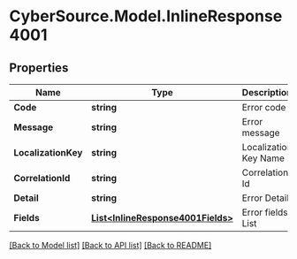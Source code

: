 # CyberSource.Model.InlineResponse4001
## Properties

Name | Type | Description | Notes
------------ | ------------- | ------------- | -------------
**Code** | **string** | Error code | 
**Message** | **string** | Error message | 
**LocalizationKey** | **string** | Localization Key Name | [optional] 
**CorrelationId** | **string** | Correlation Id | [optional] 
**Detail** | **string** | Error Detail | [optional] 
**Fields** | [**List&lt;InlineResponse4001Fields&gt;**](InlineResponse4001Fields.md) | Error fields List | [optional] 

[[Back to Model list]](../README.md#documentation-for-models) [[Back to API list]](../README.md#documentation-for-api-endpoints) [[Back to README]](../README.md)

